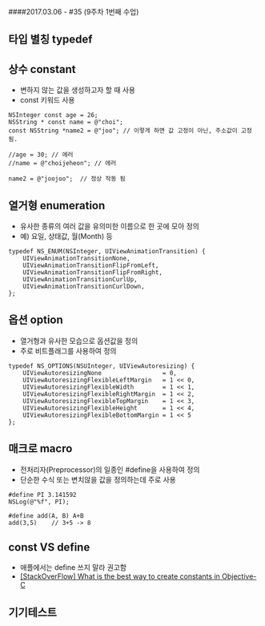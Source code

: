 ####2017.03.06 - #35 (9주차 1번째 수업)

## 타입 별칭 typedef  

## 상수 constant  
- 변하지 않는 값을 생성하고자 할 때 사용
- const 키워드 사용

```objc
NSInteger const age = 26;
NSString * const name = @"choi";
const NSString *name2 = @"joo";	// 이렇게 하면 값 고정이 아닌, 주소값이 고정됨.  

//age = 30;	// 에러
//name = @"choijeheon";	// 에러

name2 = @"joojoo";	// 정상 작동 됨

```

## 열거형 enumeration  
- 유사한 종류의 여러 값을 유의미한 이름으로 한 곳에 모아 정의
- 예) 요일, 상태값, 월(Month) 등  

```objc
typedef NS_ENUM(NSInteger, UIViewAnimationTransition) {
    UIViewAnimationTransitionNone,
    UIViewAnimationTransitionFlipFromLeft,
    UIViewAnimationTransitionFlipFromRight,
    UIViewAnimationTransitionCurlUp,
    UIViewAnimationTransitionCurlDown,
};
```

## 옵션 option  
- 열거형과 유사한 모습으로 옵션값을 정의  
- 주로 비트플래그를 사용하여 정의  

```objc
typedef NS_OPTIONS(NSUInteger, UIViewAutoresizing) {
    UIViewAutoresizingNone                 = 0,
    UIViewAutoresizingFlexibleLeftMargin   = 1 << 0,
    UIViewAutoresizingFlexibleWidth        = 1 << 1,
    UIViewAutoresizingFlexibleRightMargin  = 1 << 2,
    UIViewAutoresizingFlexibleTopMargin    = 1 << 3,
    UIViewAutoresizingFlexibleHeight       = 1 << 4,
    UIViewAutoresizingFlexibleBottomMargin = 1 << 5
};
```


## 매크로 macro  
- 전처리자(Preprocessor)의 일종인 #define을 사용하여 정의  
- 단순한 수식 또는 변치않을 값을 정의하는데 주로 사용  

```objc
#define PI 3.141592
NSLog(@"%f", PI);

#define add(A, B) A+B
add(3,5)	// 3+5 -> 8
```

## const VS define  
- 애플에서는 define 쓰지 말라 권고함
- [[StackOverFlow] What is the best way to create constants in Objective-C](http://stackoverflow.com/questions/17228334/what-is-the-best-way-to-create-constants-in-objective-c)


## 기기테스트
